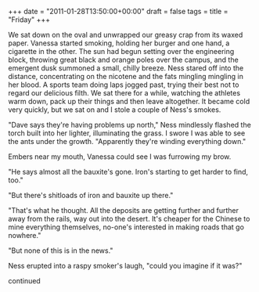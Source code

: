 +++
date = "2011-01-28T13:50:00+00:00"
draft = false
tags = 
title = "Friday"
+++
<p>We sat down on the oval and unwrapped our greasy crap from its waxed paper. Vanessa started smoking, holding her burger and one hand, a cigarette in the other. The sun had begun setting over the engineering block, throwing great black and orange poles over the campus, and the emergent dusk summoned a small, chilly breeze. Ness stared off into the distance, concentrating on the nicotene and the fats mingling mingling in her blood. A sports team doing laps jogged past, trying their best not to regard our delicious filth.  We sat there for a while, watching the athletes warm down, pack up their things and then leave altogether. It became cold very quickly, but we sat on and I stole a couple of Ness's smokes.</p>&#13;
<p>"Dave says they're having problems up north," Ness mindlessly flashed the torch built into her lighter, illuminating the grass. I swore I was able to see the ants under the growth. "Apparently they're winding everything down."</p>&#13;
<p>Embers near my mouth, Vanessa could see I was furrowing my brow.</p>&#13;
<p>"He says almost all the bauxite's gone. Iron's starting to get harder to find, too."</p>&#13;
<p>"But there's shitloads of iron and bauxite up there."</p>&#13;
<p>"That's what he thought. All the deposits are getting further and further away from the rails, way out into the desert. It's cheaper for the Chinese to mine everything themselves, no-one's interested in making roads that go nowhere."</p>&#13;
<p>"But none of this is in the news."</p>&#13;
<p>Ness erupted into a raspy smoker's laugh, "could you imagine if it was?"</p>&#13;
<p>continued</p> 